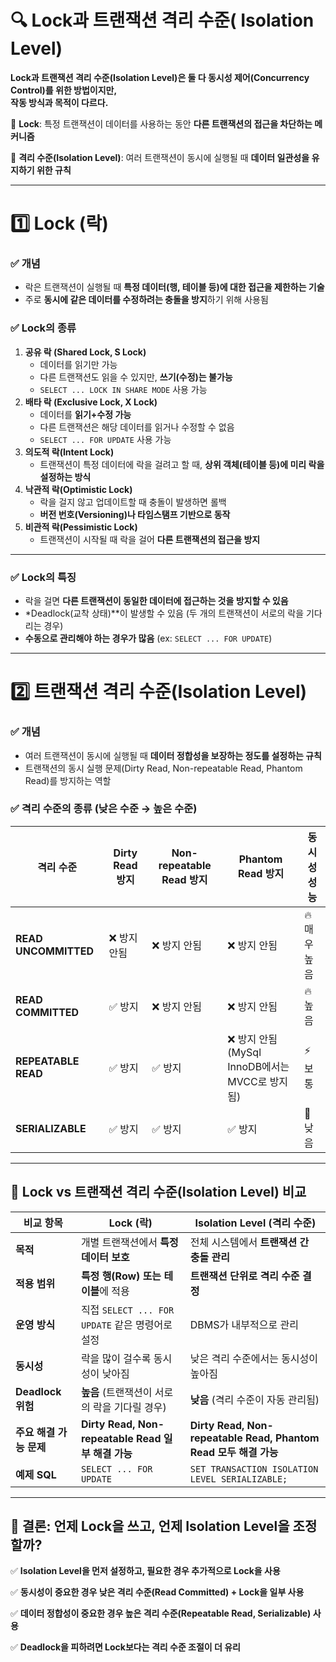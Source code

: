 # 🔍 Lock과 트랜잭션 격리 수준( Isolation Level)

**Lock과 트랜잭션 격리 수준(Isolation Level)은 둘 다 동시성 제어(Concurrency Control)를 위한 방법이지만, <br>작동 방식과 목적이 다르다.**

🔹 **Lock**: 특정 트랜잭션이 데이터를 사용하는 동안 **다른 트랜잭션의 접근을 차단하는 메커니즘**

🔹 **격리 수준(Isolation Level)**: 여러 트랜잭션이 동시에 실행될 때 **데이터 일관성을 유지하기 위한 규칙**

---

# **1️⃣ Lock (락)**

### **✅ 개념**

- 락은 트랜잭션이 실행될 때 **특정 데이터(행, 테이블 등)에 대한 접근을 제한하는 기술**
- 주로 **동시에 같은 데이터를 수정하려는 충돌을 방지**하기 위해 사용됨

### **✅ Lock의 종류**

1. **공유 락 (Shared Lock, S Lock)**
    - 데이터를 읽기만 가능
    - 다른 트랜잭션도 읽을 수 있지만, **쓰기(수정)는 불가능**
    - `SELECT ... LOCK IN SHARE MODE` 사용 가능
2. **배타 락 (Exclusive Lock, X Lock)**
    - 데이터를 **읽기+수정 가능**
    - 다른 트랜잭션은 해당 데이터를 읽거나 수정할 수 없음
    - `SELECT ... FOR UPDATE` 사용 가능
3. **의도적 락(Intent Lock)**
    - 트랜잭션이 특정 데이터에 락을 걸려고 할 때, **상위 객체(테이블 등)에 미리 락을 설정하는 방식**
4. **낙관적 락(Optimistic Lock)**
    - 락을 걸지 않고 업데이트할 때 충돌이 발생하면 롤백
    - **버전 번호(Versioning)나 타임스탬프 기반으로 동작**
5. **비관적 락(Pessimistic Lock)**
    - 트랜잭션이 시작될 때 락을 걸어 **다른 트랜잭션의 접근을 방지**

---

### **✅ Lock의 특징**

- 락을 걸면 **다른 트랜잭션이 동일한 데이터에 접근하는 것을 방지할 수 있음**
- *Deadlock(교착 상태)**이 발생할 수 있음 (두 개의 트랜잭션이 서로의 락을 기다리는 경우)
- **수동으로 관리해야 하는 경우가 많음** (ex: `SELECT ... FOR UPDATE`)

---

# **2️⃣ 트랜잭션 격리 수준(Isolation Level)**

### **✅ 개념**

- 여러 트랜잭션이 동시에 실행될 때 **데이터 정합성을 보장하는 정도를 설정하는 규칙**
- 트랜잭션의 동시 실행 문제(Dirty Read, Non-repeatable Read, Phantom Read)를 방지하는 역할

### **✅ 격리 수준의 종류 (낮은 수준 → 높은 수준)**

| 격리 수준                | Dirty Read 방지 | Non-repeatable Read 방지 | Phantom Read 방지                        | 동시성 성능   |
|----------------------|---------------|------------------------|----------------------------------------|----------|
| **READ UNCOMMITTED** | ❌ 방지 안됨       | ❌ 방지 안됨                | ❌ 방지 안됨                                | 🔥 매우 높음 |
| **READ COMMITTED**   | ✅ 방지          | ❌ 방지 안됨                | ❌ 방지 안됨                                | 🔥 높음    |
| **REPEATABLE READ**  | ✅ 방지          | ✅ 방지                   | ❌ 방지 안됨<br>(MySql InnoDB에서는 MVCC로 방지됨) | ⚡ 보통     |
| **SERIALIZABLE**     | ✅ 방지          | ✅ 방지                   | ✅ 방지                                   | 🚨 낮음    |

---

## **🔄 Lock vs 트랜잭션 격리 수준(Isolation Level) 비교**

| 비교 항목           | **Lock (락)**                                 | **Isolation Level (격리 수준)**                                |
|-----------------|----------------------------------------------|------------------------------------------------------------|
| **목적**          | 개별 트랜잭션에서 **특정 데이터 보호**                      | 전체 시스템에서 **트랜잭션 간 충돌 관리**                                  |
| **적용 범위**       | **특정 행(Row) 또는 테이블**에 적용                     | **트랜잭션 단위로 격리 수준 결정**                                      |
| **운영 방식**       | 직접 `SELECT ... FOR UPDATE` 같은 명령어로 설정        | DBMS가 내부적으로 관리                                             |
| **동시성**         | 락을 많이 걸수록 동시성이 낮아짐                           | 낮은 격리 수준에서는 동시성이 높아짐                                       |
| **Deadlock 위험** | **높음** (트랜잭션이 서로의 락을 기다릴 경우)                 | **낮음** (격리 수준이 자동 관리됨)                                     |
| **주요 해결 가능 문제** | **Dirty Read, Non-repeatable Read 일부 해결 가능** | **Dirty Read, Non-repeatable Read, Phantom Read 모두 해결 가능** |
| **예제 SQL**      | `SELECT ... FOR UPDATE`                      | `SET TRANSACTION ISOLATION LEVEL SERIALIZABLE;`            |

---

## **🔔 결론: 언제 Lock을 쓰고, 언제 Isolation Level을 조정할까?**

✅ **Isolation Level을 먼저 설정하고, 필요한 경우 추가적으로 Lock을 사용**

✅ **동시성이 중요한 경우 낮은 격리 수준(Read Committed) + Lock을 일부 사용**

✅ **데이터 정합성이 중요한 경우 높은 격리 수준(Repeatable Read, Serializable) 사용**

✅ **Deadlock을 피하려면 Lock보다는 격리 수준 조절이 더 유리**